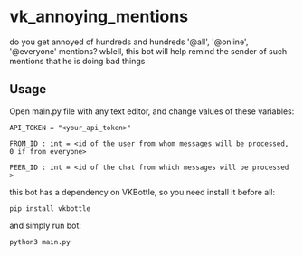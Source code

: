 # vk_annoying_mentions

do you get annoyed of hundreds and hundreds '@all', '@online', '@everyone' mentions? wЫell, this bot will help remind the sender of such mentions that he is doing bad things

## Usage

Open main.py file with any text editor, and change values of these variables:

```
API_TOKEN = "<your_api_token>"

FROM_ID : int = <id of the user from whom messages will be processed, 0 if from everyone>

PEER_ID : int = <id of the chat from which messages will be processed >
```

this bot has a dependency on VKBottle, so you need install it before all:

```
pip install vkbottle
```

and simply run bot:

```
python3 main.py
```
